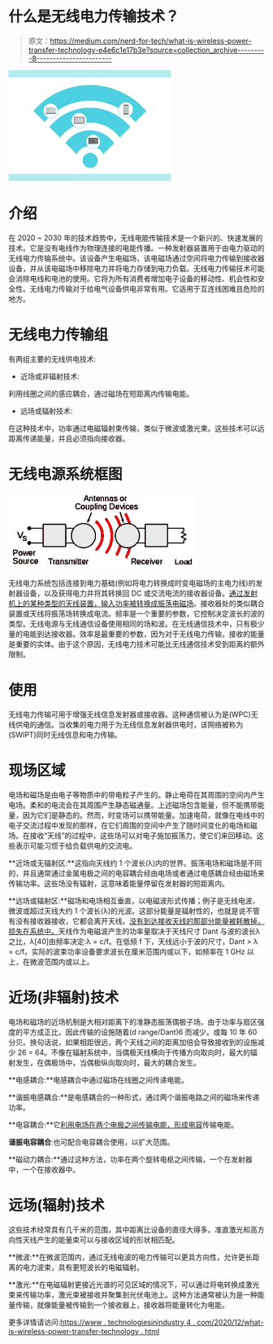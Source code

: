# 什么是无线电力传输技术？

> 原文：<https://medium.com/nerd-for-tech/what-is-wireless-power-transfer-technology-e4e6c1e17b3e?source=collection_archive---------8----------------------->

![](img/9d0c5add5f8f8f048706d093e27e491c.png)

# 介绍

在 2020 ~ 2030 年的技术趋势中，无线电能传输技术是一个新兴的、快速发展的技术。它是没有电线作为物理连接的电能传播。一种发射器装置用于由电力驱动的无线电力传输系统中。该设备产生电磁场，该电磁场通过空间将电力传输到接收器设备，并从该电磁场中移除电力并将电力存储到电力负载。无线电力传输技术可能会消除电线和电池的使用。它将为所有消费者增加电子设备的移动性、机会性和安全性。无线电力传输对于给电气设备供电非常有用。它适用于互连线困难且危险的地方。

# 无线电力传输组

有两组主要的无线供电技术:

*   近场或非辐射技术:

利用线圈之间的感应耦合，通过磁场在短距离内传输电能。

*   远场或辐射技术:

在这种技术中，功率通过电磁辐射束传输，类似于微波或激光束。这些技术可以远距离传递能量，并且必须指向接收器。

# 无线电源系统框图

![](img/23b21f36749f610f5722fedf03efa599.png)

无线电力系统包括连接到电力基础(例如将电力转换成时变电磁场的主电力线)的发射器设备，以及获得电力并将其转换回 DC 或交流电流的接收器设备。[通过发射机上的某种类型的天线装置，输入功率被转换成振荡电磁场](https://www.technologiesinindustry4.com/)。接收器处的类似耦合装置或天线将振荡场转换成电流。频率是一个重要的参数，它控制决定波长的波的类型。无线电源与无线通信设备使用相同的场和波。在无线通信技术中，只有极少量的电能到达接收器。效率是最重要的参数，因为对于无线电力传输，接收的能量是重要的实体。由于这个原因，无线电力技术可能比无线通信技术受到距离的额外限制。

# 使用

无线电力传输可用于增强无线信息发射器或接收器。这种通信被认为是(WPC)无线供电的通信。当收集的电力用于为无线信息发射器供电时，该网络被称为(SWIPT)同时无线信息和电力传输。

# 现场区域

电场和磁场是由电子等物质中的带电粒子产生的。静止电荷在其周围的空间内产生电场。柔和的电流会在其周围产生静态磁通量。上述磁场包含能量，但不能携带能量，因为它们是静态的。然而，时变场可以携带能量。加速电荷，就像在电线中的电子交流过程中发现的那样，在它们周围的空间中产生了随时间变化的电场和磁场。在接收“天线”的过程中，这些场可以对电子施加振荡力，使它们来回移动。这些表示可能习惯于给负载供电的交流电。

**近场或无辐射区:**这指向天线约 1 个波长(λ)内的世界。振荡电场和磁场是不同的，并且通常通过金属电极之间的电容耦合经由电场或者通过电感耦合经由磁场来传输功率。这些场没有辐射，这意味着能量停留在发射器的短距离内。

**远场或辐射区:**磁场和电场相互垂直，以电磁波形式传播；例子是无线电波、微波或超过天线大约 1 个波长(λ)的光波。这部分能量是辐射性的，也就是说不管有没有接收器接收，它都会离开天线。[没有到达接收天线的那部分能量被耗散掉，损失在系统中。](https://www.technologiesinindustry4.com/)天线作为电磁波产生的功率量取决于天线尺寸 Dant 与波的波长λ之比，λ[40]由频率决定:λ = c/f。在低频 f 下，天线远小于波的尺寸，Dant > λ = c/f。实际的波束功率设备要求波长在厘米范围内或以下，如频率在 1 GHz 以上，在微波范围内或以上。

# 近场(非辐射)技术

电场和磁场的近场机制是大相对距离下的准静态振荡偶极子场。由于功率与扇区强度的平方成正比，因此传输的设施随着(d range/Dant)6 而减少。或每 10 年 60 分贝。换句话说，如果相距很远，两个天线之间的距离加倍会导致接收到的设施减少 26 = 64。不像在辐射系统中，当偶极天线横向于传播方向取向时，最大的辐射发生，在偶极场中，当偶极纵向取向时，最大的耦合发生。

**电感耦合:**电感耦合中通过磁场在线圈之间传递电能。

**谐振电感耦合:**是电感耦合的一种形式，通过两个谐振电路之间的磁场来传递功率。

**电容耦合:**它[利用电场在两个电极之间传输电能，形成电容](https://www.technologiesinindustry4.com/)传输电能。

**谐振电容耦合**:也可配合电容耦合使用，以扩大范围。

**磁动力耦合:**通过这种方法，功率在两个旋转电枢之间传输，一个在发射器中，一个在接收器中。

# 远场(辐射)技术

这些技术经常具有几千米的范围，其中距离比设备的直径大得多。准直激光和高方向性天线产生的能量束可以与接收区域的形状相匹配。

**微波:**在微波范围内，通过无线电波的电力传输可以更具方向性，允许更长距离的电力波束，具有更短波长的电磁辐射。

**激光:**在电磁辐射更接近光谱的可见区域的情况下，可以通过将电转换成激光束来传输功率，激光束被接收并聚集到光伏电池上。这种方法通常被认为是一种能量传输，就像能量被传输到一个接收器上，接收器将能量转化为电能。

更多详情请访问:[https://www . technologiesinindustry 4 . com/2020/12/what-is-wireless-power-transfer-technology . html](https://www.technologiesinindustry4.com/2020/12/what-is-wireless-power-transfer-technology.html)